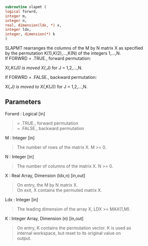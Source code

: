 ```fortran  
subroutine slapmt (  
logical forwrd,  
integer m,  
integer n,  
real, dimension(ldx, *) x,  
integer ldx,  
integer, dimension(*) k  
)  
```  
  
SLAPMT rearranges the columns of the M by N matrix X as specified  
by the permutation K(1),K(2),...,K(N) of the integers 1,...,N.  
If FORWRD = .TRUE.,  forward permutation:  
  
X(*,K(J)) is moved X(*,J) for J = 1,2,...,N.  
  
If FORWRD = .FALSE., backward permutation:  
  
X(*,J) is moved to X(*,K(J)) for J = 1,2,...,N.  
  
## Parameters  
Forwrd : Logical [in]  
> = .TRUE., forward permutation  
> = .FALSE., backward permutation  
  
M : Integer [in]  
> The number of rows of the matrix X. M >= 0.  
  
N : Integer [in]  
> The number of columns of the matrix X. N >= 0.  
  
X : Real Array, Dimension (ldx,n) [in,out]  
> On entry, the M by N matrix X.  
> On exit, X contains the permuted matrix X.  
  
Ldx : Integer [in]  
> The leading dimension of the array X, LDX >= MAX(1,M).  
  
K : Integer Array, Dimension (n) [in,out]  
> On entry, K contains the permutation vector. K is used as  
> internal workspace, but reset to its original value on  
> output.  
  
